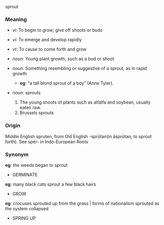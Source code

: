 sprout
### Meaning
+ _vi_: To begin to grow; give off shoots or buds
+ _vi_: To emerge and develop rapidly
+ _vt_: To cause to come forth and grow

+ _noun_: Young plant growth, such as a bud or shoot
+ _noun_: Something resembling or suggestive of a sprout, as in rapid growth
    + __eg__: “a tall blond sprout of a boy” (Anne Tyler).
+ _noun_: sprouts
   1. The young shoots of plants such as alfalfa and soybean, usually eaten raw.
   2. Brussels sprouts

### Origin

Middle English spruten, from Old English -sprūtan(in āsprūtan, to sprout forth). See sper- in Indo-European Roots

### Synonym

__eg__: the weeds began to sprout

+ GERMINATE

__eg__: many black cats sprout a few black hairs

+ GROW

__eg__: crocuses sprouted up from the grass | forms of nationalism sprouted as the system collapsed

+ SPRING UP


